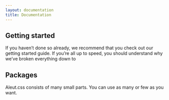 ```yaml
---
layout: documentation
title: Documentation
---
```


## Getting started

If you haven’t done so already, we recommend that you check out our getting started guide. If you’re all up to speed, you should understand why we’ve broken everything down to

## Packages

Aleut.css consists of many small parts. You can use as many or few as you want.
